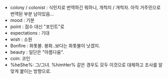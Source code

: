 - colony / colonist : 식민지로 번역하긴 뭐하니, 개척지 / 개척자. 아직 거주민으로 번역된 부분 남아있음...
- mood : 기분
- point : 점수 대신 "포인트"로
- expectations : 기대
- wish : 소원
- Bonfire : 화톳불. 봉화..보다는 화톳불이 낫겠지.
- beauty : 일단은 "아름다움".
- coin: 코인
- %heShe%: 그/그녀. %himHer% 같은 경우도 모두 이것으로 대체하고 조사를 알맞게 붙이는 방향으로.